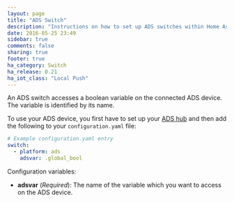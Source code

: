 ```yaml
---
layout: page
title: "ADS Switch"
description: "Instructions on how to set up ADS switches within Home Assistant."
date: 2016-05-25 23:49
sidebar: true
comments: false
sharing: true
footer: true
ha_category: Switch
ha_release: 0.21
ha_iot_class: "Local Push"
---
```


An ADS switch accesses a boolean variable on the connected ADS device. The
variable is identified by its name.

To use your ADS device, you first have to set up your [ADS
hub](/components/ads/) and then add the following to your `configuration.yaml`
file:

```yaml
# Example configuration.yaml entry
switch:
  - platform: ads
    adsvar: .global_bool
```

Configuration variables:

- **adsvar** (*Required*): The name of the variable which you want to access on
the ADS device.